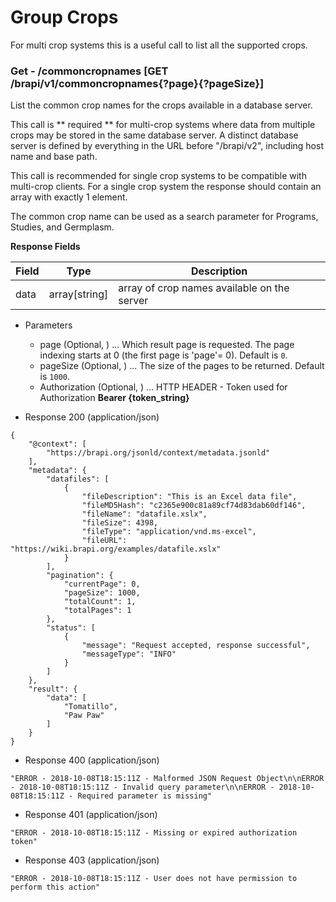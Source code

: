 
# Group Crops

For multi crop systems this is a useful call to list all the supported crops.




### Get - /commoncropnames [GET /brapi/v1/commoncropnames{?page}{?pageSize}]

List the common crop names for the crops available in a database server. 

This call is ** required ** for multi-crop systems where data from multiple 
crops may be stored in the same database server. A distinct database server 
is defined by everything in the URL before "/brapi/v2", including host 
name and base path.

This call is recommended for single crop systems to be compatible with 
multi-crop clients. For a single crop system the response should contain 
an array with exactly 1 element. 

The common crop name can be used as a search parameter for Programs, 
Studies, and Germplasm.



**Response Fields** 

|Field|Type|Description|
|---|---|---| 
|data|array[string]|array of crop names available on the server|


 

+ Parameters
    + page (Optional, ) ... Which result page is requested. The page indexing starts at 0 (the first page is 'page'= 0). Default is `0`.
    + pageSize (Optional, ) ... The size of the pages to be returned. Default is `1000`.
    + Authorization (Optional, ) ... HTTP HEADER - Token used for Authorization <strong> Bearer {token_string} </strong>




+ Response 200 (application/json)
```
{
    "@context": [
        "https://brapi.org/jsonld/context/metadata.jsonld"
    ],
    "metadata": {
        "datafiles": [
            {
                "fileDescription": "This is an Excel data file",
                "fileMD5Hash": "c2365e900c81a89cf74d83dab60df146",
                "fileName": "datafile.xslx",
                "fileSize": 4398,
                "fileType": "application/vnd.ms-excel",
                "fileURL": "https://wiki.brapi.org/examples/datafile.xslx"
            }
        ],
        "pagination": {
            "currentPage": 0,
            "pageSize": 1000,
            "totalCount": 1,
            "totalPages": 1
        },
        "status": [
            {
                "message": "Request accepted, response successful",
                "messageType": "INFO"
            }
        ]
    },
    "result": {
        "data": [
            "Tomatillo",
            "Paw Paw"
        ]
    }
}
```

+ Response 400 (application/json)
```
"ERROR - 2018-10-08T18:15:11Z - Malformed JSON Request Object\n\nERROR - 2018-10-08T18:15:11Z - Invalid query parameter\n\nERROR - 2018-10-08T18:15:11Z - Required parameter is missing"
```

+ Response 401 (application/json)
```
"ERROR - 2018-10-08T18:15:11Z - Missing or expired authorization token"
```

+ Response 403 (application/json)
```
"ERROR - 2018-10-08T18:15:11Z - User does not have permission to perform this action"
```

